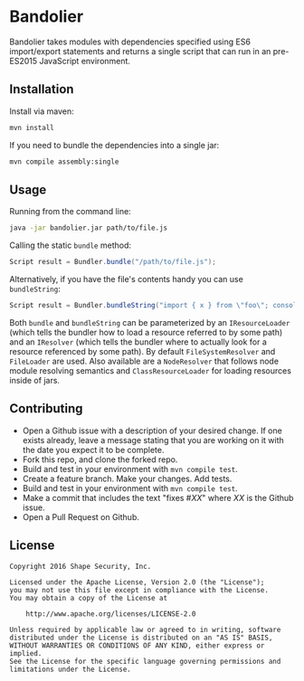# Bandolier

Bandolier takes modules with dependencies specified using ES6 import/export statements
and returns a single script that can run in an pre-ES2015 JavaScript environment.

## Installation

Install via maven:

```sh
mvn install
```

If you need to bundle the dependencies into a single jar:

```sh
mvn compile assembly:single
```

## Usage

Running from the command line:

```sh
java -jar bandolier.jar path/to/file.js
```

Calling the static `bundle` method:

```java
Script result = Bundler.bundle("/path/to/file.js");
```

Alternatively, if you have the file's contents handy you can use `bundleString`:

```java
Script result = Bundler.bundleString("import { x } from \"foo\"; console.log(x);");
```

Both `bundle` and `bundleString` can be parameterized by an `IResourceLoader` (which tells the
bundler how to load a resource referred to by some path) and an `IResolver` (which tells the
bundler where to actually look for a resource referenced by some path). By default
`FileSystemResolver` and `FileLoader` are used. Also available are a `NodeResolver` that follows
node module resolving semantics and `ClassResourceLoader` for loading resources inside of jars.

## Contributing

* Open a Github issue with a description of your desired change. If one exists already, leave
a message stating that you are working on it with the date you expect it to be complete.
* Fork this repo, and clone the forked repo.
* Build and test in your environment with `mvn compile test`.
* Create a feature branch. Make your changes. Add tests.
* Build and test in your environment with `mvn compile test`.
* Make a commit that includes the text "fixes #*XX*" where *XX* is the Github issue.
* Open a Pull Request on Github.

## License

    Copyright 2016 Shape Security, Inc.

    Licensed under the Apache License, Version 2.0 (the "License");
    you may not use this file except in compliance with the License.
    You may obtain a copy of the License at

        http://www.apache.org/licenses/LICENSE-2.0

    Unless required by applicable law or agreed to in writing, software
    distributed under the License is distributed on an "AS IS" BASIS,
    WITHOUT WARRANTIES OR CONDITIONS OF ANY KIND, either express or implied.
    See the License for the specific language governing permissions and
    limitations under the License.
